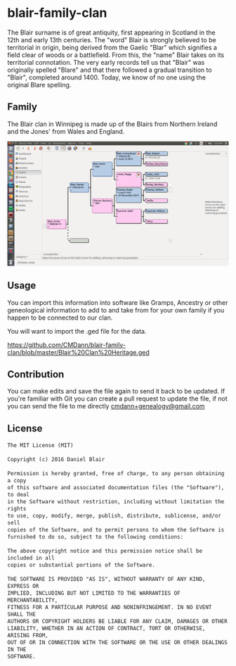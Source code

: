 # blair-family-clan

The Blair surname is of great antiquity, first appearing in Scotland in the 12th and early 13th centuries. The "word" Blair is strongly believed to be territorial in origin, being derived from the Gaelic "Blar" which signifies a field clear of woods or a battlefield. From this, the "name" Blair takes on its territorial connotation. The very early records tell us that "Blair" was originally spelled "Blare" and that there followed a gradual transition to "Blair", completed around 1400. Today, we know of no one using the original Blare spelling.

## Family

The Blair clan in Winnipeg is made up of the Blairs from Northern Ireland and the Jones' from Wales and England.

<img src="/img/BlairFamily.png" />

## Usage

You can import this information into software like Gramps, Ancestry or other geneological information to add to and take from for your own family if you happen to be connected to our clan.

You will want to import the .ged file for the data.

https://github.com/CMDann/blair-family-clan/blob/master/Blair%20Clan%20Heritage.ged

## Contribution

You can make edits and save the file again to send it back to be updated. If you're familiar with Git you can create a pull request to update the file, if not you can send the file to me directly cmdann+genealogy@gmail.com

## License
```
The MIT License (MIT)

Copyright (c) 2016 Daniel Blair

Permission is hereby granted, free of charge, to any person obtaining a copy
of this software and associated documentation files (the "Software"), to deal
in the Software without restriction, including without limitation the rights
to use, copy, modify, merge, publish, distribute, sublicense, and/or sell
copies of the Software, and to permit persons to whom the Software is
furnished to do so, subject to the following conditions:

The above copyright notice and this permission notice shall be included in all
copies or substantial portions of the Software.

THE SOFTWARE IS PROVIDED "AS IS", WITHOUT WARRANTY OF ANY KIND, EXPRESS OR
IMPLIED, INCLUDING BUT NOT LIMITED TO THE WARRANTIES OF MERCHANTABILITY,
FITNESS FOR A PARTICULAR PURPOSE AND NONINFRINGEMENT. IN NO EVENT SHALL THE
AUTHORS OR COPYRIGHT HOLDERS BE LIABLE FOR ANY CLAIM, DAMAGES OR OTHER
LIABILITY, WHETHER IN AN ACTION OF CONTRACT, TORT OR OTHERWISE, ARISING FROM,
OUT OF OR IN CONNECTION WITH THE SOFTWARE OR THE USE OR OTHER DEALINGS IN THE
SOFTWARE.
```
